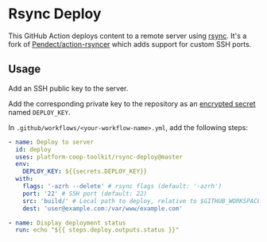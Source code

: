 # Rsync Deploy

This GitHub Action deploys content to a remote server using [rsync](https://rsync.samba.org/). It's a fork of [Pendect/action-rsyncer](https://github.com/Pendect/action-rsyncer) which adds support for custom SSH ports.

## Usage

Add an SSH public key to the server.

Add the corresponding private key to the repository as an [encrypted secret](https://help.github.com/en/actions/automating-your-workflow-with-github-actions/creating-and-using-encrypted-secrets) named `DEPLOY_KEY`.

In `.github/workflows/<your-workflow-name>.yml`, add the following steps:

```yml
- name: Deploy to server
  id: deploy
  uses: platform-coop-toolkit/rsync-deploy@master
  env:
    DEPLOY_KEY: ${{secrets.DEPLOY_KEY}}
  with:
    flags: '-azrh --delete' # rsync flags (default: '-azrh')
    port: '22' # SSH port (default: 22)
    src: 'build/' # Local path to deploy, relative to $GITHUB_WORKSPACE (default: '')
    dest: 'user@example.com:/var/www/example.com'

- name: Display deployment status
  run: echo "${{ steps.deploy.outputs.status }}"
```
